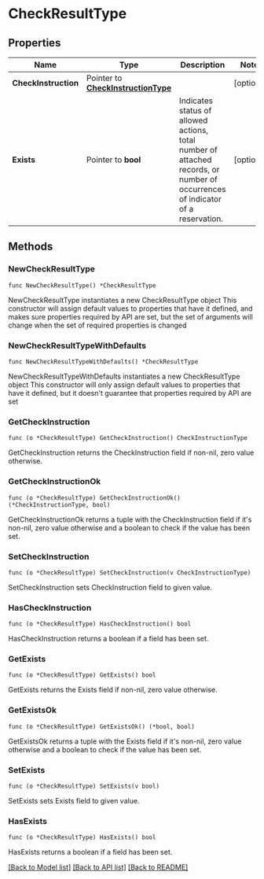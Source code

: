 # CheckResultType

## Properties

Name | Type | Description | Notes
------------ | ------------- | ------------- | -------------
**CheckInstruction** | Pointer to [**CheckInstructionType**](CheckInstructionType.md) |  | [optional] 
**Exists** | Pointer to **bool** | Indicates status of allowed actions, total number of attached records, or number of occurrences of indicator of a reservation. | [optional] 

## Methods

### NewCheckResultType

`func NewCheckResultType() *CheckResultType`

NewCheckResultType instantiates a new CheckResultType object
This constructor will assign default values to properties that have it defined,
and makes sure properties required by API are set, but the set of arguments
will change when the set of required properties is changed

### NewCheckResultTypeWithDefaults

`func NewCheckResultTypeWithDefaults() *CheckResultType`

NewCheckResultTypeWithDefaults instantiates a new CheckResultType object
This constructor will only assign default values to properties that have it defined,
but it doesn't guarantee that properties required by API are set

### GetCheckInstruction

`func (o *CheckResultType) GetCheckInstruction() CheckInstructionType`

GetCheckInstruction returns the CheckInstruction field if non-nil, zero value otherwise.

### GetCheckInstructionOk

`func (o *CheckResultType) GetCheckInstructionOk() (*CheckInstructionType, bool)`

GetCheckInstructionOk returns a tuple with the CheckInstruction field if it's non-nil, zero value otherwise
and a boolean to check if the value has been set.

### SetCheckInstruction

`func (o *CheckResultType) SetCheckInstruction(v CheckInstructionType)`

SetCheckInstruction sets CheckInstruction field to given value.

### HasCheckInstruction

`func (o *CheckResultType) HasCheckInstruction() bool`

HasCheckInstruction returns a boolean if a field has been set.

### GetExists

`func (o *CheckResultType) GetExists() bool`

GetExists returns the Exists field if non-nil, zero value otherwise.

### GetExistsOk

`func (o *CheckResultType) GetExistsOk() (*bool, bool)`

GetExistsOk returns a tuple with the Exists field if it's non-nil, zero value otherwise
and a boolean to check if the value has been set.

### SetExists

`func (o *CheckResultType) SetExists(v bool)`

SetExists sets Exists field to given value.

### HasExists

`func (o *CheckResultType) HasExists() bool`

HasExists returns a boolean if a field has been set.


[[Back to Model list]](../README.md#documentation-for-models) [[Back to API list]](../README.md#documentation-for-api-endpoints) [[Back to README]](../README.md)


